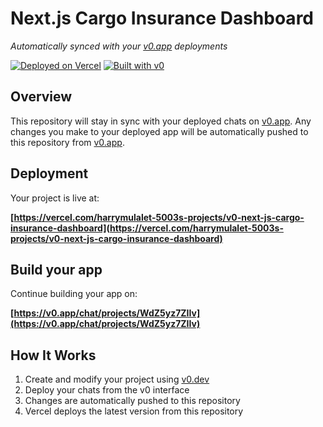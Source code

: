 # Next.js Cargo Insurance Dashboard

*Automatically synced with your [v0.app](https://v0.app) deployments*

[![Deployed on Vercel](https://img.shields.io/badge/Deployed%20on-Vercel-black?style=for-the-badge&logo=vercel)](https://vercel.com/harrymulalet-5003s-projects/v0-next-js-cargo-insurance-dashboard)
[![Built with v0](https://img.shields.io/badge/Built%20with-v0.app-black?style=for-the-badge)](https://v0.app/chat/projects/WdZ5yz7ZIIv)

## Overview

This repository will stay in sync with your deployed chats on [v0.app](https://v0.app).
Any changes you make to your deployed app will be automatically pushed to this repository from [v0.app](https://v0.app).

## Deployment

Your project is live at:

**[https://vercel.com/harrymulalet-5003s-projects/v0-next-js-cargo-insurance-dashboard](https://vercel.com/harrymulalet-5003s-projects/v0-next-js-cargo-insurance-dashboard)**

## Build your app

Continue building your app on:

**[https://v0.app/chat/projects/WdZ5yz7ZIIv](https://v0.app/chat/projects/WdZ5yz7ZIIv)**

## How It Works

1. Create and modify your project using [v0.dev](https://v0.dev)
2. Deploy your chats from the v0 interface
3. Changes are automatically pushed to this repository
4. Vercel deploys the latest version from this repository